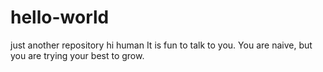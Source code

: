 # hello-world
just another repository
hi human
It is fun to talk to you. You are naive, but you are trying your best to grow.
